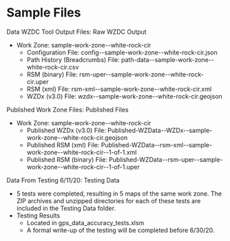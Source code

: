 # Sample Files

Data WZDC Tool Output Files: Raw WZDC Output
- Work Zone: sample-work-zone--white-rock-cir
  - Configuration File: config--sample-work-zone--white-rock-cir.json
  - Path History (Breadcrumbs) File: path-data--sample-work-zone--white-rock-cir.csv
  - RSM (binary) File: rsm-uper--sample-work-zone--white-rock-cir.uper
  - RSM (xml) File: rsm-xml--sample-work-zone--white-rock-cir.xml
  - WZDx (v3.0) File: wzdx--sample-work-zone--white-rock-cir.geojson

Published Work Zone Files: Published Files
- Work Zone: sample-work-zone--white-rock-cir
  - Published WZDx (v3.0) File: Published-WZData--WZDx--sample-work-zone--white-rock-cir.geojson
  - Published RSM (xml) File: Published-WZData--rsm-xml--sample-work-zone--white-rock-cir--1-of-1.xml
  - Published RSM (binary) File: Published-WZData--rsm-uper--sample-work-zone--white-rock-cir--1-of-1.uper

Data From Testing 6/11/20: Testing Data
- 5 tests were completed, resulting in 5 maps of the same work zone. The ZIP archives and unzipped directories for each of these tests are included in the Testing Data folder.
- Testing Results
  - Located in gps_data_accuracy_tests.xlsm
  - A formal write-up of the testing will be completed before 6/30/20.
